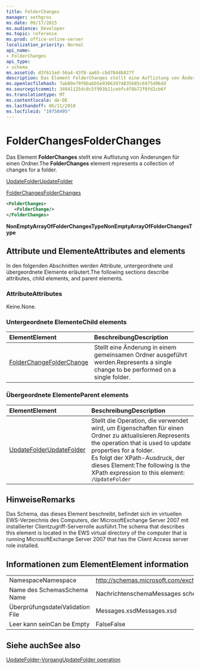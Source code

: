 ```yaml
---
title: FolderChanges
manager: sethgros
ms.date: 09/17/2015
ms.audience: Developer
ms.topic: reference
ms.prod: office-online-server
localization_priority: Normal
api_name:
- FolderChanges
api_type:
- schema
ms.assetid: d3f611ed-56a4-43f8-aa65-cbd7844b827f
description: Das Element FolderChanges stellt eine Auflistung von Änderungen für einen Ordner.
ms.openlocfilehash: 7ab89e79f6babb5e93863974835685c6975d96dd
ms.sourcegitcommit: 34041125dc8c5f993b21cebfc4f8b72f0fd2cb6f
ms.translationtype: MT
ms.contentlocale: de-DE
ms.lasthandoff: 06/11/2018
ms.locfileid: "19758495"
---
```

# <a name="folderchanges"></a><span data-ttu-id="12d4a-103">FolderChanges</span><span class="sxs-lookup"><span data-stu-id="12d4a-103">FolderChanges</span></span>

<span data-ttu-id="12d4a-104">Das Element **FolderChanges** stellt eine Auflistung von Änderungen für einen Ordner.</span><span class="sxs-lookup"><span data-stu-id="12d4a-104">The **FolderChanges** element represents a collection of changes for a folder.</span></span> 
  
[<span data-ttu-id="12d4a-105">UpdateFolder</span><span class="sxs-lookup"><span data-stu-id="12d4a-105">UpdateFolder</span></span>](updatefolder.md)
  
[<span data-ttu-id="12d4a-106">FolderChanges</span><span class="sxs-lookup"><span data-stu-id="12d4a-106">FolderChanges</span></span>](folderchanges.md)
  
```xml
<FolderChanges>
   <FolderChange/>
</FolderChanges>
```

 <span data-ttu-id="12d4a-107">**NonEmptyArrayOfFolderChangesType**</span><span class="sxs-lookup"><span data-stu-id="12d4a-107">**NonEmptyArrayOfFolderChangesType**</span></span>
## <a name="attributes-and-elements"></a><span data-ttu-id="12d4a-108">Attribute und Elemente</span><span class="sxs-lookup"><span data-stu-id="12d4a-108">Attributes and elements</span></span>

<span data-ttu-id="12d4a-109">In den folgenden Abschnitten werden Attribute, untergeordnete und übergeordnete Elemente erläutert.</span><span class="sxs-lookup"><span data-stu-id="12d4a-109">The following sections describe attributes, child elements, and parent elements.</span></span>
  
### <a name="attributes"></a><span data-ttu-id="12d4a-110">Attribute</span><span class="sxs-lookup"><span data-stu-id="12d4a-110">Attributes</span></span>

<span data-ttu-id="12d4a-111">Keine.</span><span class="sxs-lookup"><span data-stu-id="12d4a-111">None.</span></span>
  
### <a name="child-elements"></a><span data-ttu-id="12d4a-112">Untergeordnete Elemente</span><span class="sxs-lookup"><span data-stu-id="12d4a-112">Child elements</span></span>

|<span data-ttu-id="12d4a-113">**Element**</span><span class="sxs-lookup"><span data-stu-id="12d4a-113">**Element**</span></span>|<span data-ttu-id="12d4a-114">**Beschreibung**</span><span class="sxs-lookup"><span data-stu-id="12d4a-114">**Description**</span></span>|
|:-----|:-----|
|[<span data-ttu-id="12d4a-115">FolderChange</span><span class="sxs-lookup"><span data-stu-id="12d4a-115">FolderChange</span></span>](folderchange.md) <br/> |<span data-ttu-id="12d4a-116">Stellt eine Änderung in einem gemeinsamen Ordner ausgeführt werden.</span><span class="sxs-lookup"><span data-stu-id="12d4a-116">Represents a single change to be performed on a single folder.</span></span>  <br/> |
   
### <a name="parent-elements"></a><span data-ttu-id="12d4a-117">Übergeordnete Elemente</span><span class="sxs-lookup"><span data-stu-id="12d4a-117">Parent elements</span></span>

|<span data-ttu-id="12d4a-118">**Element**</span><span class="sxs-lookup"><span data-stu-id="12d4a-118">**Element**</span></span>|<span data-ttu-id="12d4a-119">**Beschreibung**</span><span class="sxs-lookup"><span data-stu-id="12d4a-119">**Description**</span></span>|
|:-----|:-----|
|[<span data-ttu-id="12d4a-120">UpdateFolder</span><span class="sxs-lookup"><span data-stu-id="12d4a-120">UpdateFolder</span></span>](updatefolder.md) <br/> |<span data-ttu-id="12d4a-121">Stellt die Operation, die verwendet wird, um Eigenschaften für einen Ordner zu aktualisieren.</span><span class="sxs-lookup"><span data-stu-id="12d4a-121">Represents the operation that is used to update properties for a folder.</span></span>  <br/> <span data-ttu-id="12d4a-122">Es folgt der XPath-Ausdruck, der dieses Element:</span><span class="sxs-lookup"><span data-stu-id="12d4a-122">The following is the XPath expression to this element:</span></span>  <br/>  `/UpdateFolder` <br/> |
   
## <a name="remarks"></a><span data-ttu-id="12d4a-123">Hinweise</span><span class="sxs-lookup"><span data-stu-id="12d4a-123">Remarks</span></span>

<span data-ttu-id="12d4a-124">Das Schema, das dieses Element beschreibt, befindet sich im virtuellen EWS-Verzeichnis des Computers, der MicrosoftExchange Server 2007 mit installierter Clientzugriff-Serverrolle ausführt.</span><span class="sxs-lookup"><span data-stu-id="12d4a-124">The schema that describes this element is located in the EWS virtual directory of the computer that is running MicrosoftExchange Server 2007 that has the Client Access server role installed.</span></span>
  
## <a name="element-information"></a><span data-ttu-id="12d4a-125">Informationen zum Element</span><span class="sxs-lookup"><span data-stu-id="12d4a-125">Element information</span></span>

|||
|:-----|:-----|
|<span data-ttu-id="12d4a-126">Namespace</span><span class="sxs-lookup"><span data-stu-id="12d4a-126">Namespace</span></span>  <br/> |http://schemas.microsoft.com/exchange/services/2006/messages  <br/> |
|<span data-ttu-id="12d4a-127">Name des Schemas</span><span class="sxs-lookup"><span data-stu-id="12d4a-127">Schema Name</span></span>  <br/> |<span data-ttu-id="12d4a-128">Nachrichtenschema</span><span class="sxs-lookup"><span data-stu-id="12d4a-128">Messages schema</span></span>  <br/> |
|<span data-ttu-id="12d4a-129">Überprüfungsdatei</span><span class="sxs-lookup"><span data-stu-id="12d4a-129">Validation File</span></span>  <br/> |<span data-ttu-id="12d4a-130">Messages.xsd</span><span class="sxs-lookup"><span data-stu-id="12d4a-130">Messages.xsd</span></span>  <br/> |
|<span data-ttu-id="12d4a-131">Leer kann sein</span><span class="sxs-lookup"><span data-stu-id="12d4a-131">Can be Empty</span></span>  <br/> |<span data-ttu-id="12d4a-132">False</span><span class="sxs-lookup"><span data-stu-id="12d4a-132">False</span></span>  <br/> |
   
## <a name="see-also"></a><span data-ttu-id="12d4a-133">Siehe auch</span><span class="sxs-lookup"><span data-stu-id="12d4a-133">See also</span></span>



[<span data-ttu-id="12d4a-134">UpdateFolder-Vorgang</span><span class="sxs-lookup"><span data-stu-id="12d4a-134">UpdateFolder operation</span></span>](updatefolder-operation.md)

